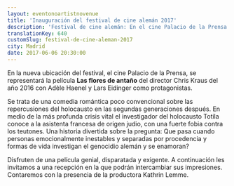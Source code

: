 ```yaml
---
layout: eventonoartistnovenue
title: 'Inauguración del festival de cine alemán 2017'
description: 'Festival de cine alemán: En el cine Palacio de la Prensa se representará la película "Las flores de antaño" del director Chris Kraus del año 2016 con Adèle Haenel y Lars Eidinger como protagonistas. '
translationKey: 640
customSlug: festival-de-cine-aleman-2017
city: Madrid
date: 2017-06-06 20:30:00
---
```




 En la nueva ubicación del festival, el cine Palacio de la Prensa, se representará la película <strong>Las flores de antaño</strong> del director Chris Kraus del año 2016 con Adèle Haenel y Lars Eidinger como protagonistas. 

Se trata de una comedia romántica poco convencional sobre las repercusiones del holocausto en las segundas generaciones después. En medio de la más profunda crisis vital el investigador del holocausto Totila conoce a la asistenta francesa de origen judio, con una fuerte fobia contra los teutones. Una historia divertida sobre la pregunta: Que pasa cuando personas emocionalmente inestables y separadas por procedencia y formas de vida investigan el genocidio alemán y se enamoran?

Disfruten de una película genial, disparatada y exigente. A continuación les invitamos a una recepción en la que podrán intercambiar sus impresiones. Contaremos con la presencia de la productora Kathrin Lemme.
